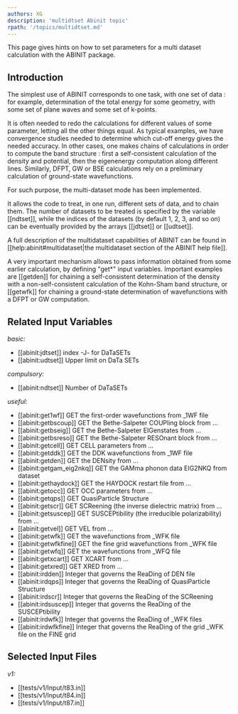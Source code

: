 ```yaml
---
authors: XG
description: 'multidtset Abinit topic'
rpath: '/topics/multidtset.md'
---
```

<!--
This file is automatically generated by mksite.py. All changes will be lost.
Change the input yaml files or the python code
-->

This page gives hints on how to set parameters for a multi dataset calculation with the ABINIT package.

## Introduction

The simplest use of ABINIT corresponds to one task, with one set of data : for
example, determination of the total energy for some geometry, with some set of
plane waves and some set of k-points.

It is often needed to redo the calculations for different values of some
parameter, letting all the other things equal. As typical examples, we have
convergence studies needed to determine which cut-off energy gives the needed
accuracy. In other cases, one makes chains of calculations in order to compute
the band structure : first a self-consistent calculation of the density and
potential, then the eigenenergy computation along different lines. Similarly,
DFPT, GW or BSE calculations rely on a preliminary calculation of ground-state
wavefunctions.

For such purpose, the multi-dataset mode has been implemented.

It allows the code to treat, in one run, different sets of data, and to chain
them. The number of datasets to be treated is specified by the variable
[[ndtset]], while the indices of the datasets (by default 1, 2, 3, and so on)
can be eventually provided by the arrays [[jdtset]] or [[udtset]].

A full description of the multidataset capabilities of ABINIT can be found in
[[help:abinit#multidataset|the multidataset section of the ABINIT help file]].

A very important mechanism allows to pass information obtained from some
earlier calculation, by defining "get*" input variables. Important examples
are [[getden]] for chaining a self-consistent determination of the density
with a non-self-consistent calculation of the Kohn-Sham band structure, or
[[getwfk]] for chaining a ground-state determination of wavefunctions with a
DFPT or GW computation.



## Related Input Variables

*basic:*

- [[abinit:jdtset]]  index -J- for DaTaSETs
- [[abinit:udtset]]  Upper limit on DaTa SETs
 
*compulsory:*

- [[abinit:ndtset]]  Number of DaTaSETs
 
*useful:*

- [[abinit:get1wf]]  GET the first-order wavefunctions from _1WF file 
- [[abinit:getbscoup]]  GET the Bethe-Salpeter COUPling block from ...
- [[abinit:getbseig]]  GET the Bethe-Salpeter EIGenstates from ...
- [[abinit:getbsreso]]  GET the Bethe-Salpeter RESOnant block from ...
- [[abinit:getcell]]  GET CELL parameters from ...
- [[abinit:getddk]]  GET the DDK wavefunctions from _1WF file
- [[abinit:getden]]  GET the DENsity from ...
- [[abinit:getgam_eig2nkq]]  GET the GAMma phonon data EIG2NKQ from dataset
- [[abinit:gethaydock]]  GET the HAYDOCK restart file from ...
- [[abinit:getocc]]  GET OCC parameters from ...
- [[abinit:getqps]]  GET QuasiParticle Structure
- [[abinit:getscr]]  GET SCReening (the inverse dielectric matrix) from ...
- [[abinit:getsuscep]]  GET SUSCEPtibility (the irreducible polarizability) from ...
- [[abinit:getvel]]  GET VEL from ...
- [[abinit:getwfk]]  GET the wavefunctions from _WFK file 
- [[abinit:getwfkfine]]  GET the fine grid wavefunctions from _WFK file
- [[abinit:getwfq]]  GET the wavefunctions from _WFQ file 
- [[abinit:getxcart]]  GET XCART from ...
- [[abinit:getxred]]  GET XRED from ...
- [[abinit:irdden]]  Integer that governs the ReaDing of DEN file
- [[abinit:irdqps]]  Integer that governs the ReaDing of QuasiParticle Structure
- [[abinit:irdscr]]  Integer that governs the ReaDing of the SCReening
- [[abinit:irdsuscep]]  Integer that governs the ReaDing of the SUSCEPtibility
- [[abinit:irdwfk]]  Integer that governs the ReaDing of _WFK files
- [[abinit:irdwfkfine]]  Integer that governs the ReaDing of the grid _WFK file on the FINE grid
 

## Selected Input Files

*v1:*

- [[tests/v1/Input/t83.in]]
- [[tests/v1/Input/t84.in]]
- [[tests/v1/Input/t87.in]]
 

